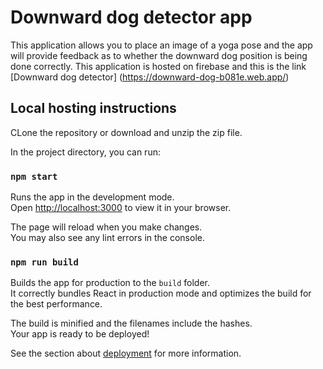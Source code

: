 # Downward dog detector app

This application allows you to place an image of a yoga pose and the app will provide feedback as to whether the downward dog position is being done correctly.
This application is hosted on firebase and this is the link
[Downward dog detector] (https://downward-dog-b081e.web.app/)

## Local hosting instructions

CLone the repository or download and unzip the zip file.

In the project directory, you can run:

### `npm start`

Runs the app in the development mode.\
Open [http://localhost:3000](http://localhost:3000) to view it in your browser.

The page will reload when you make changes.\
You may also see any lint errors in the console.

### `npm run build`

Builds the app for production to the `build` folder.\
It correctly bundles React in production mode and optimizes the build for the best performance.

The build is minified and the filenames include the hashes.\
Your app is ready to be deployed!

See the section about [deployment](https://facebook.github.io/create-react-app/docs/deployment) for more information.

